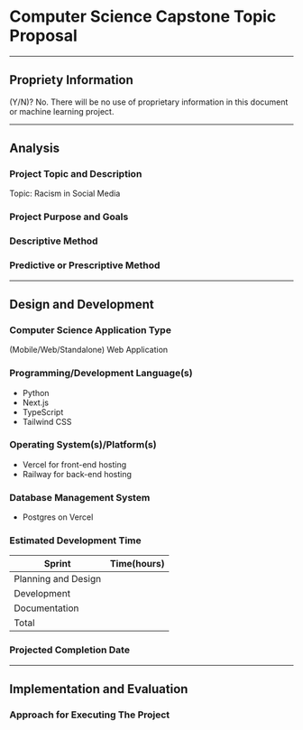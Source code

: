 # Computer Science Capstone Topic Proposal

---
## Propriety Information
(Y/N)?
No. There will be no use of proprietary information in this document or machine learning project.

---
## Analysis

### Project Topic and Description
Topic: Racism in Social Media



### Project Purpose and Goals

### Descriptive Method

### Predictive or Prescriptive Method

---
## Design and Development

### Computer Science Application Type
(Mobile/Web/Standalone)
Web Application

### Programming/Development Language(s)

- Python
- Next.js
- TypeScript
- Tailwind CSS

### Operating System(s)/Platform(s)

- Vercel for front-end hosting
- Railway for back-end hosting

### Database Management System

- Postgres on Vercel

### Estimated Development Time

| Sprint | Time(hours) |
| ------ | ----------- |
| Planning and Design |  |
| Development |  |
| Documentation |  |
| Total |  |

### Projected Completion Date

---
## Implementation and Evaluation
### Approach for Executing The Project